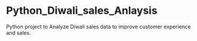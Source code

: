 # Python_Diwali_sales_Anlaysis
Python project to Analyze Diwali sales data to improve customer experience and sales.

